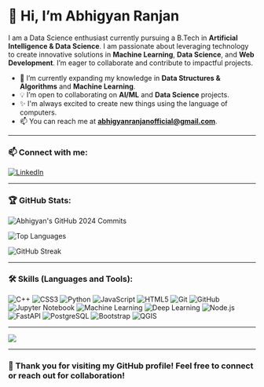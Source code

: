 # 👋 Hi, I’m Abhigyan Ranjan

I am a Data Science enthusiast currently pursuing a B.Tech in **Artificial Intelligence & Data Science**. I am passionate about leveraging technology to create innovative solutions in **Machine Learning**, **Data Science**, and **Web Development**. I’m eager to collaborate and contribute to impactful projects.

- 🌱 I’m currently expanding my knowledge in **Data Structures & Algorithms** and **Machine Learning**.
- 💡 I’m open to collaborating on **AI/ML** and **Data Science** projects.
- ✨ I'm always excited to create new things using the language of computers.
- 📫 You can reach me at **abhigyanranjanofficial@gmail.com**.

---

### 📫 Connect with me:

[![LinkedIn](https://img.shields.io/badge/LinkedIn-0077B5?style=for-the-badge&logo=linkedin&logoColor=white)](https://www.linkedin.com/in/abhigyan-ranjan/)

---

### 🏆 GitHub Stats:

![Abhigyan's GitHub 2024 Commits](https://github-readme-stats.vercel.app/api?username=Abhigyan-RA&show_icons=true&theme=radical&hide=prs,issues,contribs&custom_title=Total%20Commits%20in%202024)

![Top Languages](https://github-readme-stats.vercel.app/api/top-langs/?username=Abhigyan-RA&layout=compact&theme=radical)  

![GitHub Streak](https://streak-stats.demolab.com/?user=Abhigyan-RA&theme=radical)

---

### 🛠️ Skills (Languages and Tools):

![C++](https://img.shields.io/badge/C%2B%2B-%2300599C.svg?style=for-the-badge&logo=c%2B%2B&logoColor=white)
![CSS3](https://img.shields.io/badge/CSS3-%231572B6.svg?style=for-the-badge&logo=css3&logoColor=white)
![Python](https://img.shields.io/badge/Python-%2314354C.svg?style=for-the-badge&logo=python&logoColor=white)
![JavaScript](https://img.shields.io/badge/JavaScript-%23F7DF1E.svg?style=for-the-badge&logo=javascript&logoColor=black)
![HTML5](https://img.shields.io/badge/HTML5-E34F26.svg?style=for-the-badge&logo=html5&logoColor=white)
![Git](https://img.shields.io/badge/Git-F05032.svg?style=for-the-badge&logo=git&logoColor=white)
![GitHub](https://img.shields.io/badge/GitHub-%23121011.svg?style=for-the-badge&logo=github&logoColor=white)
![Jupyter Notebook](https://img.shields.io/badge/Jupyter-%23F37626.svg?style=for-the-badge&logo=Jupyter&logoColor=white)
![Machine Learning](https://img.shields.io/badge/Machine%20Learning-%23202829.svg?style=for-the-badge&logo=tensorflow&logoColor=white)
![Deep Learning](https://img.shields.io/badge/Deep%20Learning-%23FF6F00.svg?style=for-the-badge&logo=pytorch&logoColor=white)
![Node.js](https://img.shields.io/badge/Node.js-%23339933.svg?style=for-the-badge&logo=node.js&logoColor=white)
![FastAPI](https://img.shields.io/badge/FastAPI-%2300C7B7.svg?style=for-the-badge&logo=fastapi&logoColor=white)
![PostgreSQL](https://img.shields.io/badge/PostgreSQL-%23336791.svg?style=for-the-badge&logo=postgresql&logoColor=white)
![Bootstrap](https://img.shields.io/badge/Bootstrap-%23563D7C.svg?style=for-the-badge&logo=bootstrap&logoColor=white)
![QGIS](https://img.shields.io/badge/QGIS-%2332980B.svg?style=for-the-badge&logo=qgis&logoColor=white)

---

![](https://komarev.com/ghpvc/?username=Abhigyan-RA&color=blue)

---

### 🚀 Thank you for visiting my GitHub profile! Feel free to connect or reach out for collaboration!



